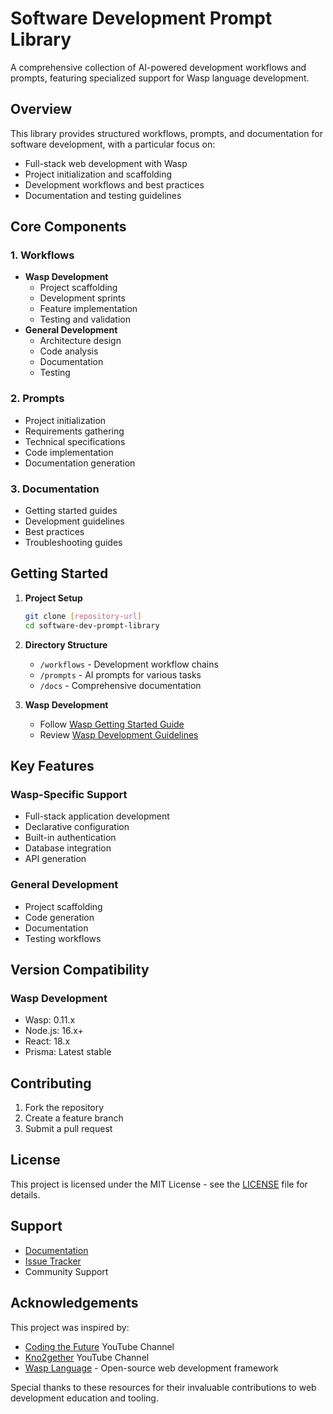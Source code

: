 # Software Development Prompt Library

A comprehensive collection of AI-powered development workflows and prompts, featuring specialized support for Wasp language development.

## Overview

This library provides structured workflows, prompts, and documentation for software development, with a particular focus on:
- Full-stack web development with Wasp
- Project initialization and scaffolding
- Development workflows and best practices
- Documentation and testing guidelines

## Core Components

### 1. Workflows
- **Wasp Development**
  - Project scaffolding
  - Development sprints
  - Feature implementation
  - Testing and validation
- **General Development**
  - Architecture design
  - Code analysis
  - Documentation
  - Testing

### 2. Prompts
- Project initialization
- Requirements gathering
- Technical specifications
- Code implementation
- Documentation generation

### 3. Documentation
- Getting started guides
- Development guidelines
- Best practices
- Troubleshooting guides

## Getting Started

1. **Project Setup**
   ```bash
   git clone [repository-url]
   cd software-dev-prompt-library
   ```

2. **Directory Structure**
   - `/workflows` - Development workflow chains
   - `/prompts` - AI prompts for various tasks
   - `/docs` - Comprehensive documentation

3. **Wasp Development**
   - Follow [Wasp Getting Started Guide](docs/guides/wasp-getting-started.md)
   - Review [Wasp Development Guidelines](docs/guides/wasp-development-guidelines.md)



## Key Features

### Wasp-Specific Support
- Full-stack application development
- Declarative configuration
- Built-in authentication
- Database integration
- API generation

### General Development
- Project scaffolding
- Code generation
- Documentation
- Testing workflows

## Version Compatibility

### Wasp Development
- Wasp: 0.11.x
- Node.js: 16.x+
- React: 18.x
- Prisma: Latest stable

## Contributing

1. Fork the repository
2. Create a feature branch
3. Submit a pull request

## License

This project is licensed under the MIT License - see the [LICENSE](LICENSE) file for details.

## Support

- [Documentation](docs/)
- [Issue Tracker](issues/)
- Community Support  

## Acknowledgements

This project was inspired by:

- [Coding the Future](https://www.youtube.com/@CodingtheFuture-jg1he) YouTube Channel
- [Kno2gether](https://www.youtube.com/@Kno2gether) YouTube Channel
- [Wasp Language](https://wasp-lang.dev/) - Open-source web development framework

Special thanks to these resources for their invaluable contributions to web development education and tooling.